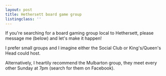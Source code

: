 ```yaml
---
layout: post
title: Hethersett board game group
listingclass: ''
---
```


If you're searching for a board gaming group local to Hethersett, please message me (below) and let's make it happen!

I prefer small groups and I imagine either the Social Club or King's/Queen's Head could host.

Alternatively, I heartily recommend the Mulbarton group, they meet every other Sunday at 7pm (search for them on Facebook).

